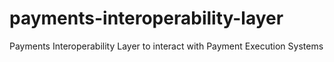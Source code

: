 # payments-interoperability-layer
Payments Interoperability Layer to interact with Payment Execution Systems
